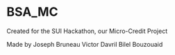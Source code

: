# BSA_MC
Created for the SUI Hackathon, our Micro-Credit Project

Made by 
Joseph Bruneau
Victor Davril
Bilel Bouzouaid
